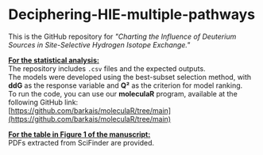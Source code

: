 # Deciphering-HIE-multiple-pathways

This is the GitHub repository for _"Charting the Influence of Deuterium Sources in Site-Selective Hydrogen Isotope Exchange."_

**<ins>For the statistical analysis:</ins>**  
The repository includes `.csv` files and the expected outputs.  
The models were developed using the best-subset selection method, with **ddG** as the response variable and **Q²** as the criterion for model ranking.  
To run the code, you can use our **moleculaR** program, available at the following GitHub link:  
[https://github.com/barkais/moleculaR/tree/main](https://github.com/barkais/moleculaR/tree/main)

**<ins>For the table in Figure 1 of the manuscript:</ins>**  
PDFs extracted from SciFinder are provided.
